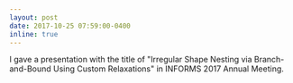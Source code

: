 ```yaml
---
layout: post
date: 2017-10-25 07:59:00-0400
inline: true
---
```


I gave a presentation with the title of "Irregular Shape Nesting via Branch-and-Bound Using Custom Relaxations" in INFORMS 2017 Annual Meeting.
